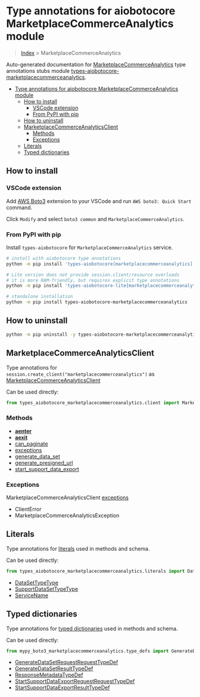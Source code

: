 <a id="type-annotations-for-aiobotocore-marketplacecommerceanalytics-module"></a>

# Type annotations for aiobotocore MarketplaceCommerceAnalytics module

> [Index](..) > MarketplaceCommerceAnalytics

Auto-generated documentation for
[MarketplaceCommerceAnalytics](https://boto3.amazonaws.com/v1/documentation/api/latest/reference/services/marketplacecommerceanalytics.html#MarketplaceCommerceAnalytics)
type annotations stubs module
[types-aiobotocore-marketplacecommerceanalytics](https://pypi.org/project/types-aiobotocore-marketplacecommerceanalytics/).

- [Type annotations for aiobotocore MarketplaceCommerceAnalytics module](#type-annotations-for-aiobotocore-marketplacecommerceanalytics-module)
  - [How to install](#how-to-install)
    - [VSCode extension](#vscode-extension)
    - [From PyPI with pip](#from-pypi-with-pip)
  - [How to uninstall](#how-to-uninstall)
  - [MarketplaceCommerceAnalyticsClient](#marketplacecommerceanalyticsclient)
    - [Methods](#methods)
    - [Exceptions](#exceptions)
  - [Literals](#literals)
  - [Typed dictionaries](#typed-dictionaries)

<a id="how-to-install"></a>

## How to install

<a id="vscode-extension"></a>

### VSCode extension

Add
[AWS Boto3](https://marketplace.visualstudio.com/items?itemName=Boto3typed.boto3-ide)
extension to your VSCode and run `AWS boto3: Quick Start` command.

Click `Modify` and select `boto3 common` and `MarketplaceCommerceAnalytics`.

<a id="from-pypi-with-pip"></a>

### From PyPI with pip

Install `types-aiobotocore` for `MarketplaceCommerceAnalytics` service.

```bash
# install with aiobotocore type annotations
python -m pip install 'types-aiobotocore[marketplacecommerceanalytics]'

# Lite version does not provide session.client/resource overloads
# it is more RAM-friendly, but requires explicit type annotations
python -m pip install 'types-aiobotocore-lite[marketplacecommerceanalytics]'

# standalone installation
python -m pip install types-aiobotocore-marketplacecommerceanalytics
```

<a id="how-to-uninstall"></a>

## How to uninstall

```bash
python -m pip uninstall -y types-aiobotocore-marketplacecommerceanalytics
```

<a id="marketplacecommerceanalyticsclient"></a>

## MarketplaceCommerceAnalyticsClient

Type annotations for `session.create_client("marketplacecommerceanalytics")` as
[MarketplaceCommerceAnalyticsClient](./client.md)

Can be used directly:

```python
from types_aiobotocore_marketplacecommerceanalytics.client import MarketplaceCommerceAnalyticsClient
```

<a id="methods"></a>

### Methods

- [__aenter__](./client.md#__aenter__)
- [__aexit__](./client.md#__aexit__)
- [can_paginate](./client.md#can_paginate)
- [exceptions](./client.md#exceptions)
- [generate_data_set](./client.md#generate_data_set)
- [generate_presigned_url](./client.md#generate_presigned_url)
- [start_support_data_export](./client.md#start_support_data_export)

<a id="exceptions"></a>

### Exceptions

MarketplaceCommerceAnalyticsClient [exceptions](./client.md#exceptions)

- ClientError
- MarketplaceCommerceAnalyticsException

<a id="literals"></a>

## Literals

Type annotations for [literals](./literals.md) used in methods and schema.

Can be used directly:

```python
from types_aiobotocore_marketplacecommerceanalytics.literals import DataSetTypeType, ...
```

- [DataSetTypeType](./literals.md#datasettypetype)
- [SupportDataSetTypeType](./literals.md#supportdatasettypetype)
- [ServiceName](./literals.md#servicename)

<a id="typed-dictionaries"></a>

## Typed dictionaries

Type annotations for [typed dictionaries](./type_defs.md) used in methods and
schema.

Can be used directly:

```python
from mypy_boto3_marketplacecommerceanalytics.type_defs import GenerateDataSetRequestRequestTypeDef, ...
```

- [GenerateDataSetRequestRequestTypeDef](./type_defs.md#generatedatasetrequestrequesttypedef)
- [GenerateDataSetResultTypeDef](./type_defs.md#generatedatasetresulttypedef)
- [ResponseMetadataTypeDef](./type_defs.md#responsemetadatatypedef)
- [StartSupportDataExportRequestRequestTypeDef](./type_defs.md#startsupportdataexportrequestrequesttypedef)
- [StartSupportDataExportResultTypeDef](./type_defs.md#startsupportdataexportresulttypedef)
